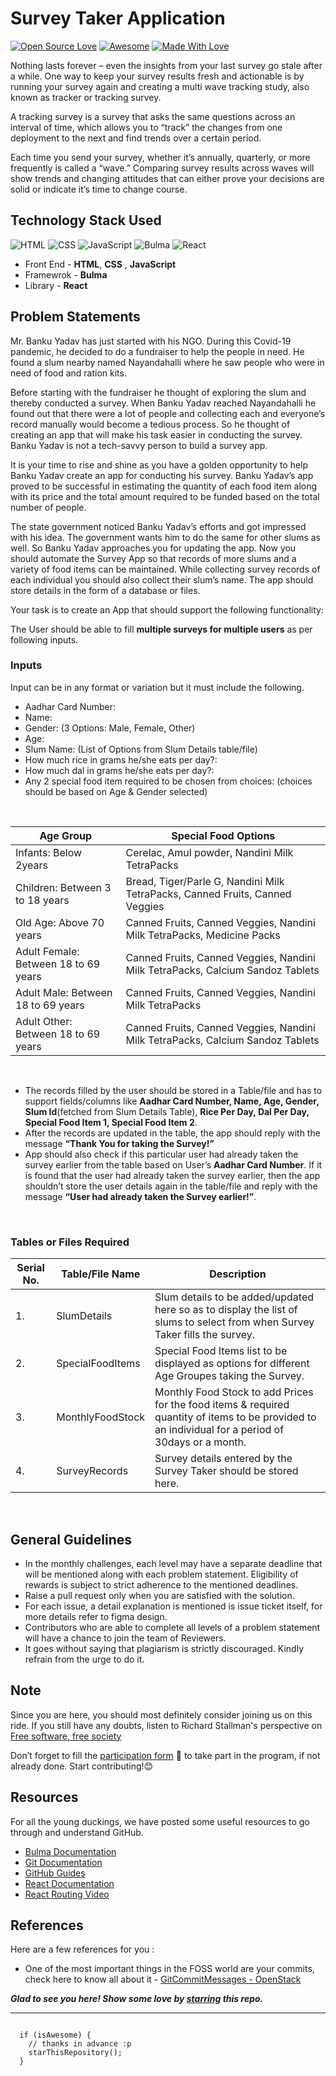 # Survey Taker Application
[![Open Source Love](https://badges.frapsoft.com/os/v2/open-source.svg?v=103)](https://github.com/girlscript-blr)
[![Awesome](https://cdn.rawgit.com/sindresorhus/awesome/d7305f38d29fed78fa85652e3a63e154dd8e8829/media/badge.svg)](https://github.com/girlscript-blr)
[![Made With Love](https://img.shields.io/badge/Made%20With-Love-orange.svg)](https://github.com/girlscript-blr)

Nothing lasts forever – even the insights from your last survey go stale after a while. One way to keep your survey results fresh and actionable is by running your survey again and creating a multi wave tracking study, also known as tracker or tracking survey. 

A tracking survey is a survey that asks the same questions across an interval of time, which allows you to “track” the changes from one deployment to the next and find trends over a certain period.

Each time you send your survey, whether it’s annually, quarterly, or more frequently is called a “wave.” Comparing survey results across waves will show trends and changing attitudes that can either prove your decisions are solid or indicate it’s time to change course.

## Technology Stack Used

![HTML](https://img.shields.io/badge/frontend-html-orange.svg?logo=html5&style=flat-square) 
![CSS](https://img.shields.io/badge/frontend-css-yellowgreen.svg?logo=css3&style=flat-square)
![JavaScript](https://img.shields.io/badge/backend-javascript-blue.svg?logo=javascript&style=flat-square) 
![Bulma](https://img.shields.io/badge/framework-bulma-purple.svg?logo=bulma&style=flat-square) 
![React](https://img.shields.io/badge/framework-react-lightgray.svg?logo=react&style=flat-square) 

- Front End - **HTML**, **CSS** , **JavaScript**
- Framewrok - **Bulma**
- Library - **React** 


## Problem Statements

Mr. Banku Yadav has just started with his NGO. During this Covid-19 pandemic, he decided to do a fundraiser to help the people in need. He found a slum nearby named Nayandahalli where he saw people who were in need of food and ration kits.

Before starting with the fundraiser he thought of exploring the slum and thereby conducted a survey. When Banku Yadav reached Nayandahalli he found out that there were a lot of people and collecting each and everyone’s record manually would become a tedious process. So he thought of creating an app that will make his task easier in conducting the survey. Banku Yadav is not a tech-savvy person to build a survey app.

It is your time to rise and shine as you have a golden opportunity to help Banku Yadav create an app for conducting his survey. Banku Yadav’s app proved to be successful in estimating the quantity of each food item along with its price and the total amount required to be funded based on the total number of people.

The state government noticed Banku Yadav’s efforts and got impressed with his idea. The government wants him to do the same for other slums as well. So Banku Yadav approaches you for updating the app. Now you should automate the Survey App so that records of more slums and a variety of food items can be maintained. While collecting survey records of each individual you should also collect their slum’s name. The app should store details in the form of a database or files.

Your task is to create an App that should support the following functionality:

The User should be able to fill **multiple surveys for multiple users** as per following inputs.

### Inputs

Input can be in any format or variation but it must include the following.
- Aadhar Card Number:
- Name:
- Gender: (3 Options: Male, Female, Other)
- Age:
- Slum Name: (List of Options from Slum Details table/file)
- How much rice in grams he/she eats per day?:
- How much dal in grams he/she eats per day?:
- Any 2 special food item required to be chosen from choices: (choices should be based on Age & Gender selected)
<br />

| Age Group                            | Special Food Options                                                           |
| ------------------------------------ | ------------------------------------------------------------------------------ |
| Infants: Below 2years                | Cerelac, Amul powder, Nandini Milk TetraPacks                                  |
| Children: Between 3 to 18 years      | Bread, Tiger/Parle G, Nandini Milk TetraPacks, Canned Fruits, Canned Veggies   |
| Old Age: Above 70 years              | Canned Fruits, Canned Veggies, Nandini Milk TetraPacks, Medicine Packs         |
| Adult Female: Between 18 to 69 years | Canned Fruits, Canned Veggies, Nandini Milk TetraPacks, Calcium Sandoz Tablets |
| Adult Male: Between 18 to 69 years   | Canned Fruits, Canned Veggies, Nandini Milk TetraPacks                         |
| Adult Other: Between 18 to 69 years  | Canned Fruits, Canned Veggies, Nandini Milk TetraPacks, Calcium Sandoz Tablets |

<br />

- The records filled by the user should be stored in a Table/file and has to support fields/columns like **Aadhar Card Number, Name, Age, Gender, Slum Id**(fetched from Slum Details Table), **Rice Per Day, Dal Per Day, Special Food Item 1, Special Food Item 2**.
- After the records are updated in the table, the app should reply with the message **“Thank You for taking the Survey!”**
- App should also check if this particular user had already taken the survey earlier from the table based on User’s **Aadhar Card Number**. If it is found that the user had already taken the survey earlier, then the app shouldn’t store the user details again in the table/file and reply with the message **“User had already taken the Survey earlier!”**.

<br />

### Tables or Files Required

| Serial No. | Table/File Name  | Description                                                                                                                                         |
| ---------- | ---------------- | --------------------------------------------------------------------------------------------------------------------------------------------------- |
| 1.         | SlumDetails      | Slum details to be added/updated here so as to display the list of slums to select from when Survey Taker fills the survey.                         |
| 2.         | SpecialFoodItems | Special Food Items list to be displayed as options for different Age Groupes taking the Survey.                                                     |
| 3.         | MonthlyFoodStock | Monthly Food Stock to add Prices for the food items & required quantity of items to be provided to an individual for a period of 30days or a month. |
| 4.         | SurveyRecords    | Survey details entered by the Survey Taker should be stored here.   

<br />



## General Guidelines
 - In the monthly challenges, each level may have a separate deadline that will be mentioned along with each problem statement. Eligibility of rewards is subject to strict adherence to the mentioned deadlines.
 - Raise a pull request only when you are satisfied with the solution.
 - For each issue, a detail explanation is mentioned is issue ticket itself, for more details refer to figma design.
 - Contributors who are able to complete all levels of a problem statement will have a chance to join the team of Reviewers.
 - It goes without saying that plagiarism is strictly discouraged. Kindly refrain from the urge to do it.


## Note

Since you are here, you should most definitely consider joining us on this ride. If you still have any doubts, listen to Richard Stallman's perspective on [Free software, free society](https://www.tedxgeneva.net/talks/richard-stallman-free-software-free-society/)

Don’t forget to fill the [participation form](https://tinyurl.com/codewithgsblr) 📃 to take part in the program, if not already done. Start contributing!😊

## Resources

For all the young duckings, we have posted some useful resources to go through and understand GitHub.

- [Bulma Documentation](https://bulma.io/)
- [Git Documentation](https://git-scm.com/docs)
- [GitHub Guides](https://guides.github.com/)
- [React Documentation](https://reactjs.org/docs/getting-started.html)
- [React Routing Video](https://www.youtube.com/watch?v=Law7wfdg_ls&t=1778s)

## References

Here are a few references for you :

- One of the most important things in the FOSS world are your commits, check here to know all about it - [GitCommitMessages - OpenStack](https://wiki.openstack.org/wiki/GitCommitMessages)

***Glad to see you here! Show some love by [starring](https://github.com/girlscript-blr/code-with-gsblr-covid-a-thon/) this repo.***

-----

```

  if (isAwesome) {
    // thanks in advance :p
    starThisRepository();
  }

```
